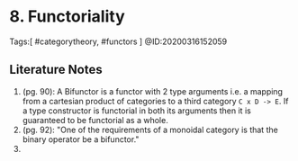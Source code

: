 # 8. Functoriality

Tags:[ #categorytheory, #functors ]
@ID:20200316152059

## Literature Notes
1. (pg. 90): A Bifunctor is a functor with 2 type arguments i.e. a mapping from a cartesian product of categories to a third category `C x D -> E`. If a type constructor is functorial in both its arguments then it is guaranteed to be functorial as a whole.
2. (pg. 92): "One of the requirements of a monoidal category is that the binary operator be a bifunctor."
3. 